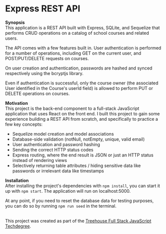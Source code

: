 # Express REST API

**Synopsis**
\
This application is a REST API built with Express, SQLite, and Sequelize that performs CRUD operations on a catalog of school courses and related users. 

The API comes with a few features built in. User authentication is performed for a number of operations, including GET on the current user, and POST/PUT/DELETE requests on courses.

On user creation and authentication, passwords are hashed and synced respectively using the bcryptjs library.

Even if authentication is successful, only the course owner (the associated User identified in the Course's userId field) is allowed to perform PUT or DELETE operations on courses.

**Motivation**
\
This project is the back-end component to a full-stack JavaScript application that uses React on the front end. I built this project to gain some experience building a REST API from scratch, and specifically to practice a few key concepts:

- Sequelize model creation and model associations
- Database-side validation (notNull, notEmpty, unique, valid email)
- User authentication and password hashing
- Sending the correct HTTP status codes
- Express routing, where the end result is JSON or just an HTTP status instead of rendering views
- Selectively returning table attributes / hiding sensitive data like passwords or irrelevant data like timestamps 

**Installation**
\
After installing the project's dependencies with `npm install`, you can start it up with `npm start`. The application will run on localhost:5000.

At any point, if you need to reset the database data for testing purposes, you can do so by running `npm run seed` in the terminal.


\
This project was created as part of the [Treehouse Full Stack JavaScript Techdegree](https://teamtreehouse.com/techdegree/full-stack-javascript).